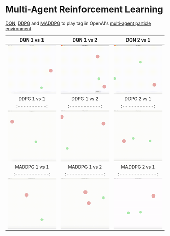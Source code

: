 # Multi-Agent Reinforcement Learning

[DQN](https://www.cs.toronto.edu/~vmnih/docs/dqn.pdf), [DDPG](https://arxiv.org/abs/1509.02971) and [MADDPG](https://arxiv.org/abs/1706.02275) to play tag in OpenAI's [multi-agent particle environment](https://github.com/openai/multiagent-particle-envs)

DQN 1 vs 1 | DQN 1 vs 2 | DQN 2 vs 1
:---------:|:----------:|:----------:
![](gifs/dqn_1vs1.gif "1 vs 1") | ![](gifs/dqn_1vs2.gif "1 vs 2") | ![](gifs/dqn_2vs1.gif "2 vs 1")
DDPG 1 vs 1 | DDPG 1 vs 2 | DDPG 2 vs 1
:----------:|:-----------:|:-----------:
![](gifs/ddpg_1vs1.gif "1 vs 1") | ![](gifs/ddpg_1vs2.gif "1 vs 2") | ![](gifs/ddpg_2vs1.gif "2 vs 1")
MADDPG 1 vs 1 | MADDPG 1 vs 2 | MADDPG 2 vs 1
:------------:|:-------------:|:-------------:
![](gifs/maddpg_1vs1.gif "1 vs 1") | ![](gifs/maddpg_1vs2.gif "1 vs 2") | ![](gifs/maddpg_2vs1.gif "2 vs 1")
